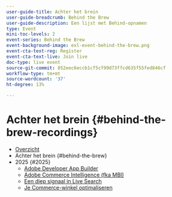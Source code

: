 ```yaml
---
user-guide-title: Achter het brein
user-guide-breadcrumb: Behind the Brew
user-guide-description: Een lijst met Behind-opnamen
type: Event
mini-toc-levels: 2
event-series: Behind the Brew
event-background-image: exl-event-behind-the-brew.png
event-cta-text-reg: Register
event-cta-text-live: Join live
doc-type: live event
source-git-commit: 852eec6eccb1cf5cf99d73ffcd635f55fed846cf
workflow-type: tm+mt
source-wordcount: '37'
ht-degree: 13%

---
```



# Achter het brein {#behind-the-brew-recordings}

+ [Overzicht](overview.md)
+ Achter het brein {#behind-the-brew}
+ 2025 {#2025}
   + [Adobe Developer App Builder](2025/app-builder.md)
   + [Adobe Commerce Intelligence (fka MBI)](2025/commerce-intelligence.md)
   + [Een diep signaal in Live Search](2025/deep-dive-live-search.md)
   + [Je Commerce-winkel optimaliseren](2025/commerce-storefront.md)

